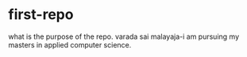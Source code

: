 # first-repo
what is the purpose of the repo.
varada sai malayaja-i am pursuing my masters in applied computer science.
